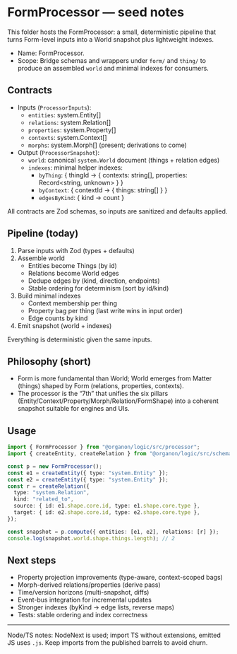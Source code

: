 # FormProcessor — seed notes

This folder hosts the FormProcessor: a small, deterministic pipeline that turns Form-level inputs into a World snapshot plus lightweight indexes.

- Name: FormProcessor.
- Scope: Bridge schemas and wrappers under `form/` and `thing/` to produce an assembled `world` and minimal indexes for consumers.

## Contracts

- Inputs (`ProcessorInputs`):
  - `entities`: system.Entity[]
  - `relations`: system.Relation[]
  - `properties`: system.Property[]
  - `contexts`: system.Context[]
  - `morphs`: system.Morph[] (present; derivations to come)
- Output (`ProcessorSnapshot`):
  - `world`: canonical `system.World` document (things + relation edges)
  - `indexes`: minimal helper indexes:
    - `byThing`: { thingId -> { contexts: string[], properties: Record<string, unknown> } }
    - `byContext`: { contextId -> { things: string[] } }
    - `edgesByKind`: { kind -> count }

All contracts are Zod schemas, so inputs are sanitized and defaults applied.

## Pipeline (today)

1) Parse inputs with Zod (types + defaults)
2) Assemble world
   - Entities become Things (by id)
   - Relations become World edges
   - Dedupe edges by (kind, direction, endpoints)
   - Stable ordering for determinism (sort by id/kind)
3) Build minimal indexes
   - Context membership per thing
   - Property bag per thing (last write wins in input order)
   - Edge counts by kind
4) Emit snapshot (world + indexes)

Everything is deterministic given the same inputs.

## Philosophy (short)

- Form is more fundamental than World; World emerges from Matter (things) shaped by Form (relations, properties, contexts).
- The processor is the “7th” that unifies the six pillars (Entity/Context/Property/Morph/Relation/FormShape) into a coherent snapshot suitable for engines and UIs.

## Usage

```ts
import { FormProcessor } from "@organon/logic/src/processor";
import { createEntity, createRelation } from "@organon/logic/src/schema";

const p = new FormProcessor();
const e1 = createEntity({ type: "system.Entity" });
const e2 = createEntity({ type: "system.Entity" });
const r = createRelation({
  type: "system.Relation",
  kind: "related_to",
  source: { id: e1.shape.core.id, type: e1.shape.core.type },
  target: { id: e2.shape.core.id, type: e2.shape.core.type },
});

const snapshot = p.compute({ entities: [e1, e2], relations: [r] });
console.log(snapshot.world.shape.things.length); // 2
```

## Next steps

- Property projection improvements (type-aware, context-scoped bags)
- Morph-derived relations/properties (derive pass)
- Time/version horizons (multi-snapshot, diffs)
- Event-bus integration for incremental updates
- Stronger indexes (byKind -> edge lists, reverse maps)
- Tests: stable ordering and index correctness

---
Node/TS notes: NodeNext is used; import TS without extensions, emitted JS uses `.js`. Keep imports from the published barrels to avoid churn.
